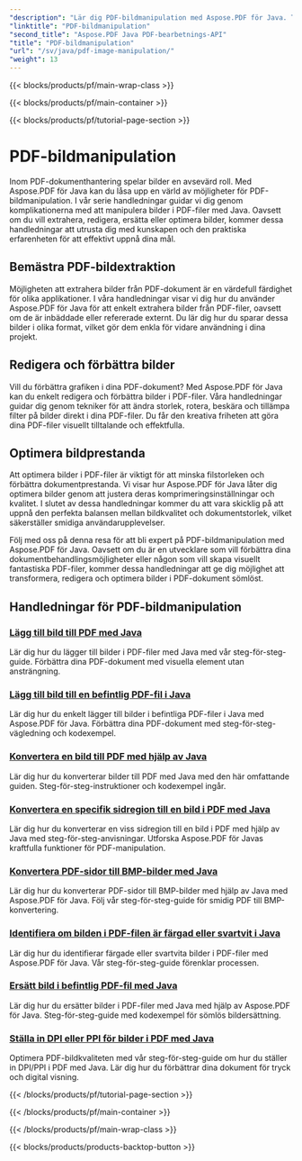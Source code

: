 ```yaml
---
"description": "Lär dig PDF-bildmanipulation med Aspose.PDF för Java. Transformera, redigera och optimera bilder i dina PDF-dokument utan ansträngning."
"linktitle": "PDF-bildmanipulation"
"second_title": "Aspose.PDF Java PDF-bearbetnings-API"
"title": "PDF-bildmanipulation"
"url": "/sv/java/pdf-image-manipulation/"
"weight": 13
---
```


{{< blocks/products/pf/main-wrap-class >}}

{{< blocks/products/pf/main-container >}}

{{< blocks/products/pf/tutorial-page-section >}}

# PDF-bildmanipulation


Inom PDF-dokumenthantering spelar bilder en avsevärd roll. Med Aspose.PDF för Java kan du låsa upp en värld av möjligheter för PDF-bildmanipulation. I vår serie handledningar guidar vi dig genom komplikationerna med att manipulera bilder i PDF-filer med Java. Oavsett om du vill extrahera, redigera, ersätta eller optimera bilder, kommer dessa handledningar att utrusta dig med kunskapen och den praktiska erfarenheten för att effektivt uppnå dina mål.

## Bemästra PDF-bildextraktion

Möjligheten att extrahera bilder från PDF-dokument är en värdefull färdighet för olika applikationer. I våra handledningar visar vi dig hur du använder Aspose.PDF för Java för att enkelt extrahera bilder från PDF-filer, oavsett om de är inbäddade eller refererade externt. Du lär dig hur du sparar dessa bilder i olika format, vilket gör dem enkla för vidare användning i dina projekt.

## Redigera och förbättra bilder

Vill du förbättra grafiken i dina PDF-dokument? Med Aspose.PDF för Java kan du enkelt redigera och förbättra bilder i PDF-filer. Våra handledningar guidar dig genom tekniker för att ändra storlek, rotera, beskära och tillämpa filter på bilder direkt i dina PDF-filer. Du får den kreativa friheten att göra dina PDF-filer visuellt tilltalande och effektfulla.

## Optimera bildprestanda

Att optimera bilder i PDF-filer är viktigt för att minska filstorleken och förbättra dokumentprestanda. Vi visar hur Aspose.PDF för Java låter dig optimera bilder genom att justera deras komprimeringsinställningar och kvalitet. I slutet av dessa handledningar kommer du att vara skicklig på att uppnå den perfekta balansen mellan bildkvalitet och dokumentstorlek, vilket säkerställer smidiga användarupplevelser.

Följ med oss på denna resa för att bli expert på PDF-bildmanipulation med Aspose.PDF för Java. Oavsett om du är en utvecklare som vill förbättra dina dokumentbehandlingsmöjligheter eller någon som vill skapa visuellt fantastiska PDF-filer, kommer dessa handledningar att ge dig möjlighet att transformera, redigera och optimera bilder i PDF-dokument sömlöst.

## Handledningar för PDF-bildmanipulation
### [Lägg till bild till PDF med Java](./add-image-to-pdf-using-java/)
Lär dig hur du lägger till bilder i PDF-filer med Java med vår steg-för-steg-guide. Förbättra dina PDF-dokument med visuella element utan ansträngning.
### [Lägg till bild till en befintlig PDF-fil i Java](./add-image-to-an-existing-pdf-file-in-java/)
Lär dig hur du enkelt lägger till bilder i befintliga PDF-filer i Java med Aspose.PDF för Java. Förbättra dina PDF-dokument med steg-för-steg-vägledning och kodexempel.
### [Konvertera en bild till PDF med hjälp av Java](./convert-an-image-to-pdf-using-java/)
Lär dig hur du konverterar bilder till PDF med Java med den här omfattande guiden. Steg-för-steg-instruktioner och kodexempel ingår.
### [Konvertera en specifik sidregion till en bild i PDF med Java](./convert-particular-page-region-to-image-in-pdf-using-java/)
Lär dig hur du konverterar en viss sidregion till en bild i PDF med hjälp av Java med steg-för-steg-anvisningar. Utforska Aspose.PDF för Javas kraftfulla funktioner för PDF-manipulation.
### [Konvertera PDF-sidor till BMP-bilder med Java](./convert-pdf-pages-to-bmp-image-using-java/)
Lär dig hur du konverterar PDF-sidor till BMP-bilder med hjälp av Java med Aspose.PDF för Java. Följ vår steg-för-steg-guide för smidig PDF till BMP-konvertering.
### [Identifiera om bilden i PDF-filen är färgad eller svartvit i Java](./identify-if-image-inside-pdf-is-colored-or-black-and-white-in-java/)
Lär dig hur du identifierar färgade eller svartvita bilder i PDF-filer med Aspose.PDF för Java. Vår steg-för-steg-guide förenklar processen.
### [Ersätt bild i befintlig PDF-fil med Java](./replace-image-in-existing-pdf-file-using-java/)
Lär dig hur du ersätter bilder i PDF-filer med Java med hjälp av Aspose.PDF för Java. Steg-för-steg-guide med kodexempel för sömlös bildersättning.
### [Ställa in DPI eller PPI för bilder i PDF med Java](./setting-dpi-or-ppi-of-images-in-pdf-using-java/)
Optimera PDF-bildkvaliteten med vår steg-för-steg-guide om hur du ställer in DPI/PPI i PDF med Java. Lär dig hur du förbättrar dina dokument för tryck och digital visning.

{{< /blocks/products/pf/tutorial-page-section >}}

{{< /blocks/products/pf/main-container >}}

{{< /blocks/products/pf/main-wrap-class >}}

{{< blocks/products/products-backtop-button >}}